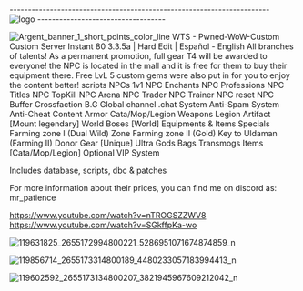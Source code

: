----------------------------------------------------------------------- ![logo](https://github.com/jedagutavito/WIP-Pwned-WoW-Custom/assets/73094194/c9bd74ee-4343-4250-8731-b5b5afec8fb6) -----------------------------------
                                                                                           
![Argent_banner_1_short_points_color_line](https://github.com/jedagutavito/WIP-Pwned-WoW-Custom/assets/73094194/44fab9db-5b02-4b04-9f52-70f2c411717c)
 WTS - Pwned-WoW-Custom
Custom Server Instant 80 3.3.5a
| Hard Edit |
Español - English All branches of talents!
As a permanent promotion, full gear T4 will be awarded to everyone! the NPC is located in the mall and it is free for them to buy their equipment there. Free LvL 5 custom gems were also put in for you to enjoy the content better!
scripts
NPCs 1v1
NPC Enchants
NPC Professions
NPC Titles
NPC TopKill
NPC Arena
NPC Trader
NPC Trainer
NPC reset
NPC Buffer
Crossfaction B.G
Global channel .chat
System Anti-Spam
System Anti-Cheat
Content Armor Cata/Mop/Legion
Weapons Legion Artifact
[Mount legendary]
World Boses [World]
Equipments & Items Specials
Farming zone I (Dual Wild) Zone
Farming zone II (Gold) Key to Uldaman (Farming II)
Donor Gear [Unique]
Ultra Gods Bags
Transmogs Items [Cata/Mop/Legion] Optional
VIP System

Includes database, scripts, dbc & patches

For more information about their prices, you can find me on discord as: mr_patience

https://www.youtube.com/watch?v=nTROGSZZWV8
https://www.youtube.com/watch?v=SGkffpKa-wo



![119631825_2655172994800221_5286951071674874859_n](https://github.com/jedagutavito/WIP-Pwned-WoW-Custom/assets/73094194/46ca8cd8-e16e-4f85-96c0-2f5767b98652)


![119856714_2655173314800189_4480233057183994413_n](https://github.com/jedagutavito/WIP-Pwned-WoW-Custom/assets/73094194/86fa4210-5f02-4735-9cdc-88f95af92c76)


![119602592_2655173134800207_3821945967609212042_n](https://github.com/jedagutavito/WIP-Pwned-WoW-Custom/assets/73094194/6ad8cc88-8620-4a09-a743-997aa93d7ab0)




